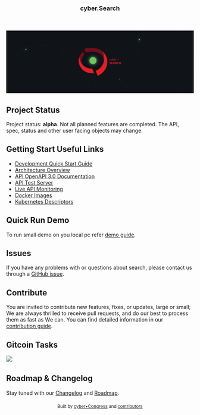 
<h3 align="center">cyber.Search</h3>

<div align="center">
   <img src="https://img.shields.io/circleci/project/github/cybercongress/cyber-search.svg?style=flat-square&longCache=true" alt="">
   <img src="https://img.shields.io/coveralls/github/cybercongress/cyber-search.svg?style=flat-square&longCache=true" alt="">
   <img src="https://img.shields.io/github/release/cybercongress/cyber-search.svg?style=flat-square&longCache=true" alt="">
   <img src="https://img.shields.io/github/license/cybercongress/cyber-search.svg?style=flat-square&longCache=true" alt="">
   <img src="https://img.shields.io/github/contributors/cybercongress/cyber-search.svg?style=flat-square&longCache=true" alt="">
   <img src="https://img.shields.io/badge/contributions-welcome-orange.svg?style=flat-square&longCache=true" alt="" />
   <a href="https://t.me/fuckgoogle"><img src="https://img.shields.io/badge/Join%20Us%20On-Telegram-2599D2.svg?style=flat-square&longCache=true" alt=""></a>
</div>  

</br>

<dev align="center">
  <img src="/design/logo/read_logo.png" alt="cyber.Search" width="970"></a>
</dev>

## Project Status
Project status: **alpha**. Not all planned features are completed. The API, spec, status and other user facing objects may change.

## Getting Start Useful Links

* [Development Quick Start Guide](./docs/contributing/dev-environment.md)
* [Architecture Overview](https://cybersearch.io/cyber-search/components/search-common-components/)
* [API OpenAPI 3.0 Documentation](http://docs.cybersearch.io/)
* [API Test Server](http://api.cybersearch.io/search?query=42)
* [Live API Monitoring ](http://cybersearch.live)
* [Docker Images](https://hub.docker.com/r/cybernode/)
* [Kubernetes Descriptors](https://github.com/cybercongress/cybernode/tree/master/kubernetes-definitions/search)

## Quick Run Demo
To run small demo on you local pc refer [demo guide](./demo/README.md).

## Issues

If you have any problems with or questions about search, please contact us through a 
 [GitHub issue](https://github.com/cybercongress/cyber-search/issues).

## Contribute

You are invited to contribute new features, fixes, or updates, large or small; We are always thrilled to receive pull 
 requests, and do our best to process them as fast as We can. You can find detailed information in our 
 [contribution guide](./docs/contributing/contributing.md).
 
## Gitcoin Tasks
<a href="https://gitcoin.co/explorer?q=cyber-search">
    <img src="https://gitcoin.co/funding/embed?repo=https://github.com/cybercongress/cyber-search">
</a>
 
## Roadmap & Changelog

Stay tuned with our [Changelog](./CHANGELOG.md) and [Roadmap](./ROADMAP.md).

<div align="center">
  <sub>Built by
  <a href="https://twitter.com/cyber_devs">cyber•Congress</a> and
  <a href="https://github.com/cybercongress/cyber-search/graphs/contributors">contributors</a>
</div>
